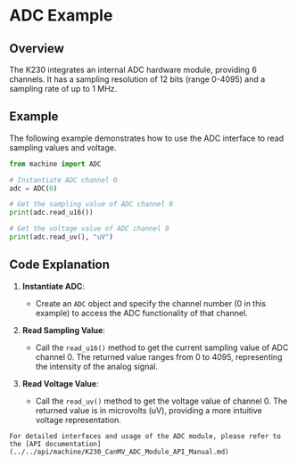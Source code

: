 # ADC Example

## Overview

The K230 integrates an internal ADC hardware module, providing 6 channels. It has a sampling resolution of 12 bits (range 0-4095) and a sampling rate of up to 1 MHz.

## Example

The following example demonstrates how to use the ADC interface to read sampling values and voltage.

```python
from machine import ADC

# Instantiate ADC channel 0
adc = ADC(0)

# Get the sampling value of ADC channel 0
print(adc.read_u16())

# Get the voltage value of ADC channel 0
print(adc.read_uv(), "uV")
```

## Code Explanation

1. **Instantiate ADC**:
   - Create an `ADC` object and specify the channel number (0 in this example) to access the ADC functionality of that channel.

1. **Read Sampling Value**:
   - Call the `read_u16()` method to get the current sampling value of ADC channel 0. The returned value ranges from 0 to 4095, representing the intensity of the analog signal.

1. **Read Voltage Value**:
   - Call the `read_uv()` method to get the voltage value of channel 0. The returned value is in microvolts (uV), providing a more intuitive voltage representation.

```{admonition} Tip
For detailed interfaces and usage of the ADC module, please refer to the [API documentation](../../api/machine/K230_CanMV_ADC_Module_API_Manual.md)
```
